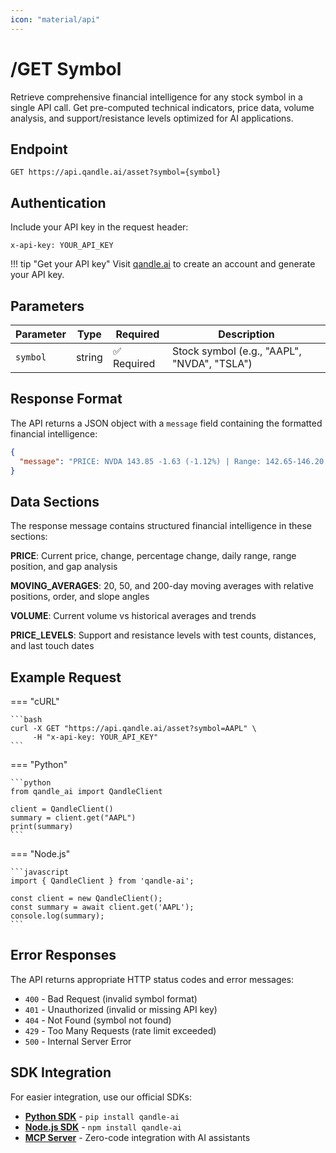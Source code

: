 ```yaml
---
icon: "material/api"
---
```


# /GET Symbol

Retrieve comprehensive financial intelligence for any stock symbol in a single API call. Get pre-computed technical indicators, price data, volume analysis, and support/resistance levels optimized for AI applications.

## Endpoint

```
GET https://api.qandle.ai/asset?symbol={symbol}
```

## Authentication

Include your API key in the request header:

```
x-api-key: YOUR_API_KEY
```

!!! tip "Get your API key"
    Visit [qandle.ai](https://www.qandle.ai) to create an account and generate your API key.

## Parameters

| Parameter | Type | Required | Description |
|-----------|------|----------|-------------|
| `symbol` | string | ✅ Required | Stock symbol (e.g., "AAPL", "NVDA", "TSLA") |

## Response Format

The API returns a JSON object with a `message` field containing the formatted financial intelligence:

```json
{
  "message": "PRICE: NVDA 143.85 -1.63 (-1.12%) | Range: 142.65-146.20 |Range_position: 33.80% | Gap: down -0.03\nMOVING_AVERAGES: 20MA:139.64+3.01% 50MA:125.49 (+14.63%) 200MA:128.06(+12.33%) Order: 20>200>50 Slopes: 20: +25.66° 50: +36.96° 200:+4.99°\nVOLUME: Current:242.40M | vs_20d_avg:117x | vs_yesterday:1.50x 5d_trend:down\nPRICE_LEVELS: Test_count R:144.37:4x S:143.74:2x | Distance_to R: -0.52(-0.36%) S:0.11(+0.07%) | Last_touch R:8d S:15d"
}
```

## Data Sections

The response message contains structured financial intelligence in these sections:

**PRICE**: Current price, change, percentage change, daily range, range position, and gap analysis

**MOVING_AVERAGES**: 20, 50, and 200-day moving averages with relative positions, order, and slope angles

**VOLUME**: Current volume vs historical averages and trends

**PRICE_LEVELS**: Support and resistance levels with test counts, distances, and last touch dates

## Example Request

=== "cURL"

    ```bash
    curl -X GET "https://api.qandle.ai/asset?symbol=AAPL" \
         -H "x-api-key: YOUR_API_KEY"
    ```

=== "Python"

    ```python
    from qandle_ai import QandleClient
    
    client = QandleClient()
    summary = client.get("AAPL")
    print(summary)
    ```

=== "Node.js"

    ```javascript
    import { QandleClient } from 'qandle-ai';
    
    const client = new QandleClient();
    const summary = await client.get('AAPL');
    console.log(summary);
    ```

## Error Responses

The API returns appropriate HTTP status codes and error messages:

- `400` - Bad Request (invalid symbol format)
- `401` - Unauthorized (invalid or missing API key)
- `404` - Not Found (symbol not found)
- `429` - Too Many Requests (rate limit exceeded)
- `500` - Internal Server Error

## SDK Integration

For easier integration, use our official SDKs:

- **[Python SDK](../integration/python.md)** - `pip install qandle-ai`
- **[Node.js SDK](../integration/nodejs.md)** - `npm install qandle-ai`
- **[MCP Server](../integration/mcp-server.md)** - Zero-code integration with AI assistants
